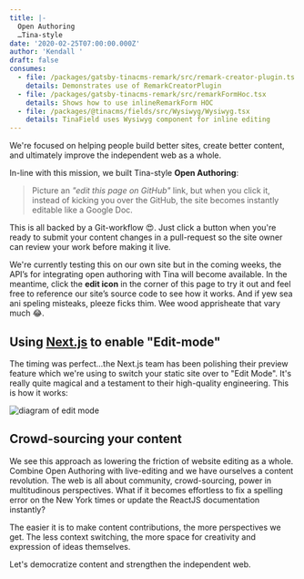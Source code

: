 ```yaml
---
title: |-
  Open Authoring 
  …Tina-style
date: '2020-02-25T07:00:00.000Z'
author: 'Kendall '
draft: false
consumes:
  - file: /packages/gatsby-tinacms-remark/src/remark-creator-plugin.ts
    details: Demonstrates use of RemarkCreatorPlugin
  - file: /packages/gatsby-tinacms-remark/src/remarkFormHoc.tsx
    details: Shows how to use inlineRemarkForm HOC
  - file: /packages/@tinacms/fields/src/Wysiwyg/Wysiwyg.tsx
    details: TinaField uses Wysiwyg component for inline editing
---
```

We're focused on helping people build better sites, create better content, and ultimately improve the independent web as a whole.

In-line with this mission, we built Tina-style **Open Authoring**:

> Picture an _"edit this page on GitHub"_ link, but when you click it, instead of kicking you over the GitHub, the site becomes instantly editable like a Google Doc. 

This is all backed by a Git-workflow 😍. Just click a button when you're ready to submit your content changes in a pull-request so the site owner can review your work before making it live. 

We're currently testing this on our own site but in the coming weeks, the API’s for integrating open authoring with Tina will become available. In the meantime, click the **edit icon** in the corner of this page to try it out and feel free to reference our site’s source code to see how it works. And if yew sea ani speling misteaks, pleeze ficks thim. Wee wood apprisheate that vary much 😂.

## Using [Next.js](nextjs.org) to enable "Edit-mode"

The timing was perfect...the Next.js team has been polishing their preview feature which we're using to switch your static site over to "Edit Mode". It's really quite magical and a testament to their high-quality engineering. This is how it works:

<img src="" alt="diagram of edit mode">

## Crowd-sourcing your content

We see this approach as lowering the friction of website editing as a whole. Combine Open Authoring with live-editing and we have ourselves a content revolution. The web is all about community, crowd-sourcing, power in multitudinous perspectives. What if it becomes effortless to fix a spelling error on the New York times or update the ReactJS documentation instantly? 

The easier it is to make content contributions, the more perspectives we get. The less context switching, the more space for creativity and expression of ideas themselves. 

Let's democratize content and strengthen the independent web. 